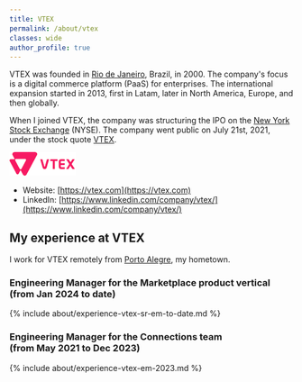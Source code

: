 ```yaml
---
title: VTEX
permalink: /about/vtex
classes: wide
author_profile: true
---
```


VTEX was founded in [Rio de Janeiro](https://en.wikipedia.org/wiki/Rio_de_Janeiro), Brazil, in 2000. The company's focus is a digital commerce platform (PaaS) for enterprises. The international expansion started in 2013, first in Latam, later in North America, Europe, and then globally.

When I joined VTEX, the company was structuring the IPO on the [New York Stock Exchange](https://www.nyse.com/) (NYSE). The company went public on July 21st, 2021, under the stock quote [VTEX](https://www.nyse.com/quote/XNYS:VTEX).

![Vtex logo](/images/about/vtex.png "VTEX logo")

- Website: [https://vtex.com](https://vtex.com)
- LinkedIn: [https://www.linkedin.com/company/vtex/](https://www.linkedin.com/company/vtex/)

## My experience at VTEX

I work for VTEX remotely from [Porto Alegre](https://en.wikipedia.org/wiki/Porto_Alegre), my hometown.

### Engineering Manager for the Marketplace product vertical <nobr>(from Jan 2024 to date)</nobr>

{% include about/experience-vtex-sr-em-to-date.md %}

### Engineering Manager for the Connections team <nobr>(from May 2021 to Dec 2023)</nobr>

{% include about/experience-vtex-em-2023.md %}
